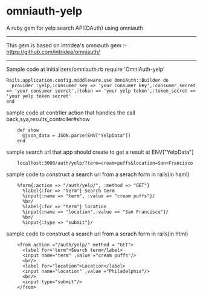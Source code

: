omniauth-yelp
=============

A ruby gem for yelp search API(OAuth) using omniauth
_______________________________________________________
This gem is based on intridea's omniauth gem :- https://github.com/intridea/omniauth/
____________________________________________________
Sample code  at initializers/omniauth.rb
require 'OmniAuth-yelp'
```
Rails.application.config.middleware.use OmniAuth::Builder do
  provider :yelp,:consumer_key => 'your consumer key',:consumer_secret => 'your consumer secret',:token => 'your yelp token',:token_secret => 'your yelp token secret'
end
```
sample code at contrller action that handles the call back,sya,results_controller#show
```
    def show
      @json_data = JSON.parse(ENV["YelpData"])
    end
```    
sample  search url that app should create to get a result at ENV["YelpData"]
```
	localhost:3000/auth/yelp/?term=cream+puffs&location=San+Francisco
```	
sample code to construct a search url from a serach form in rails(in haml)	
```
    %form{:action => "/auth/yelp/", :method => "GET"}
	  %label{:for => "term"} Search term
	  %input{:name => "term", :value => "cream puffs"}/
	  %br/
	  %label{:for => "term"} location
	  %input{:name => "location",:value => "San Francisco"}/
	  %br/
	  %input{:type => "submit"}/
```	  
sample code to construct a search url from a serach form in rails(in html)	
```
    <from action ="/auth/yelp/" method = "GET">
	  <label for="term">Search term</label>
	  <input name="term" ,value ="cream puffs"/>
	  <br/>
	  <label for="location">Location</label>
	  <input name="location" ,value ="Philadelphia"/>
	  <br/>
	  <input type="submit"/>
    </from>
```    

